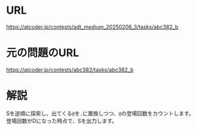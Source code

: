 # URL
https://atcoder.jp/contests/adt_medium_20250206_3/tasks/abc382_b

# 元の問題のURL
https://atcoder.jp/contests/abc382/tasks/abc382_b

# 解説
Sを逆順に探索し、出てくる`@`を`.`に置換しつつ、`@`の登場回数をカウントします。
登場回数がDになった時点で、Sを出力します。